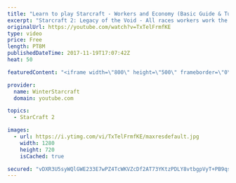 ```yaml
---
title: "Learn to play Starcraft - Workers and Economy (Basic Guide & Tutorial)"
excerpt: "Starcraft 2: Legacy of the Void - All races workers work the same (mule notwithstanding!)  Wiki on mining: http://wiki.teamliquid.net/starcraft2/Mining_Minerals"
originalUrl: https://youtube.com/watch?v=TxTelFrmfKE
type: video
price: Free
length: PT8M
publishedDateTime: 2017-11-19T17:07:42Z
heat: 50

featuredContent: "<iframe width=\"800\" height=\"500\" frameborder=\"0\" src=\"https://www.youtube.com/embed/TxTelFrmfKE\" allow=\"accelerometer; autoplay; encrypted-media; gyroscope; picture-in-picture\" allowfullscreen></iframe>"

provider:
  name: WinterStarcraft
  domain: youtube.com

topics:
  - StarCraft 2

images:
  - url: https://i.ytimg.com/vi/TxTelFrmfKE/maxresdefault.jpg
    width: 1280
    height: 720
    isCached: true

secured: "vDXR3U5syWQlGWE233E7wPZ4TcWKVZcDf2AT73YKtzPDLY8vtbgpVyT+PB9qsvlcu401+3XZxScRnNB4zGtp/khautk72nUf1OGTL89fl2iY+A12m//ovxN+jtL4XQzH0NIYVmf07U24aOFWuCFpWL1YYNTFWepbfQ6JrRkmq7SszhUopVyhXn5lbcGSu2NFl7doI0Geb4D56wVjSKS0dT4OdGkEldMG3sfVipyFuT3MIdZmHlO7nGOfgGueYLOFrbEy8CWwi9KtDAKFwi3BUHlito52yemZAChCeKatibvvUs64vvyxh8EkmJzuCgwuNi8I/S2szEq5WMcm7jydiWCYXTOOPDJcM1p1lNzk33RaMPE1nN95f4qAcF/0kZHJveAMIVC/ps//S7E0NMz8qTP+LcQTbzPeQ7LhsruqW1M=;832BNmvMRtAiWtrlCIio/Q=="
---
```



